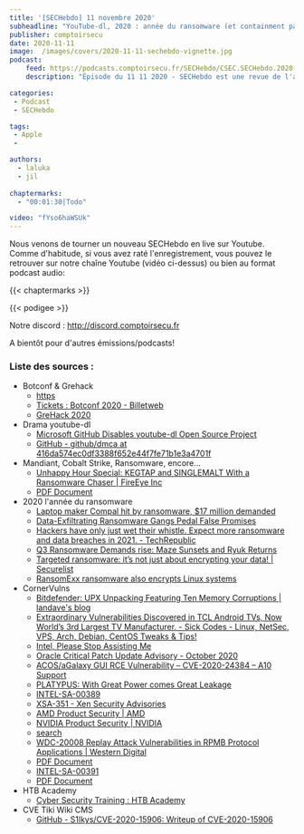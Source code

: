 ```yaml
---
title: '[SECHebdo] 11 novembre 2020'
subheadline: "YouTube-dl, 2020 : année du ransomware (et containment par Mandiant), CVE Tiki Wiki, HTB Academy, CornerVuln, Botconf, GreHack, etc."
publisher: comptoirsecu
date: 2020-11-11
image:  /images/covers/2020-11-11-sechebdo-vignette.jpg
podcast:
    feed: https://podcasts.comptoirsecu.fr/SECHebdo/CSEC.SECHebdo.2020-11-11.m4a
    description: "Épisode du 11 11 2020 - SECHebdo est une revue de l'actualité cybersécurité réalisée en live sur Youtube, généralement le mercredi soir."

categories:
 - Podcast
 - SECHebdo

tags:
 - Apple
 - 

authors:
  - laluka
  - jil
  
chaptermarks:
  - "00:01:30|Todo"

video: "fYso6haWSUk"
---
```


Nous venons de tourner un nouveau SECHebdo en live sur Youtube. Comme d'habitude, si vous avez raté l'enregistrement, vous pouvez le retrouver sur notre chaîne Youtube (vidéo ci-dessus) ou bien au format podcast audio:

{{< chaptermarks >}}

{{< podigee >}}

Notre discord : <http://discord.comptoirsecu.fr>

A bientôt pour d'autres émissions/podcasts!

### Liste des sources :

* Botconf & Grehack
	* [https](https://twitter.com/botconf/status/1318947774570897410?s=21)
	* [Tickets : Botconf 2020 - Billetweb](https://www.billetweb.fr/botconf-2020)
	* [GreHack 2020](https://grehack.fr/)
*  Drama youtube-dl
	* [Microsoft GitHub Disables youtube-dl Open Source Project](https://itsfoss.com/youtube-dl-github-takedown/)
	* [GitHub - github/dmca at 416da574ec0df3388f652e44f7fe71b1e3a4701f](https://github.com/github/dmca/tree/416da574ec0df3388f652e44f7fe71b1e3a4701f)
*  Mandiant, Cobalt Strike, Ransomware, encore...
	* [Unhappy Hour Special: KEGTAP and SINGLEMALT With a Ransomware Chaser | FireEye Inc](https://www.fireeye.com/blog/threat-research/2020/10/kegtap-and-singlemalt-with-a-ransomware-chaser.html)
	* [PDF Document](https://www.fireeye.com/content/dam/fireeye-www/current-threats/pdfs/wp-ransomware-protection-and-containment-strategies.pdf)
*  2020 l'année du ransomware
	* [Laptop maker Compal hit by ransomware, $17 million demanded](https://www.bleepingcomputer.com/news/security/laptop-maker-compal-hit-by-ransomware-17-million-demanded/)
	* [Data-Exfiltrating Ransomware Gangs Pedal False Promises](https://www.bankinfosecurity.com/blogs/data-exfiltrating-ransomware-gangs-pedal-false-promises-p-2965)
	* [Hackers have only just wet their whistle. Expect more ransomware and data breaches in 2021. - TechRepublic](https://www.techrepublic.com/article/hackers-have-only-just-wet-their-whistle-expect-more-ransomware-and-data-breaches-in-2021/#ftag=RSS56d97e7)
	* [Q3 Ransomware Demands rise: Maze Sunsets and Ryuk Returns](https://www.coveware.com/blog/q3-2020-ransomware-marketplace-report)
	* [Targeted ransomware: it’s not just about encrypting your data! | Securelist](https://securelist.com/targeted-ransomware-encrypting-data/99255/)
	* [RansomExx ransomware also encrypts Linux systems](https://www.bleepingcomputer.com/news/security/ransomexx-ransomware-also-encrypts-linux-systems/)
*  CornerVulns
	* [Bitdefender: UPX Unpacking Featuring Ten Memory Corruptions | landave's blog](https://landave.io/2020/11/bitdefender-upx-unpacking-featuring-ten-memory-corruptions/)
	* [Extraordinary Vulnerabilities Discovered in TCL Android TVs, Now World’s 3rd Largest TV Manufacturer. - Sick Codes - Linux, NetSec, VPS, Arch, Debian, CentOS Tweaks & Tips!](https://sick.codes/extraordinary-vulnerabilities-discovered-in-tcl-android-tvs-now-worlds-3rd-largest-tv-manufacturer/)
	* [Intel, Please Stop Assisting Me](https://www.cyberark.com/resources/threat-research-blog/intel-please-stop-assisting-me)
	* [Oracle Critical Patch Update Advisory - October 2020](https://www.oracle.com/security-alerts/cpuoct2020.html)
	* [ACOS/aGalaxy GUI RCE Vulnerability – CVE-2020-24384 – A10 Support](https://support.a10networks.com/support/security_advisory/acos-agalaxy-gui-rce-vulnerability-cve-2020-24384)
	* [PLATYPUS: With Great Power comes Great Leakage](https://platypusattack.com/)
	* [INTEL-SA-00389](https://www.intel.com/content/www/us/en/security-center/advisory/intel-sa-00389.html)
	* [XSA-351 - Xen Security Advisories](https://xenbits.xen.org/xsa/advisory-351.html)
	* [AMD Product Security | AMD](https://www.amd.com/en/corporate/product-security)
	* [NVIDIA Product Security | NVIDIA](https://www.nvidia.com/en-us/security/)
	* [search](https://kb.cert.org/vuls/id/231329)
	* [WDC-20008 Replay Attack Vulnerabilities in RPMB Protocol Applications | Western Digital](https://www.westerndigital.com/support/productsecurity/wdc-20008-replay-attack-vulnerabilities-rpmb-protocol-applications)
	* [PDF Document](https://documents.westerndigital.com/content/dam/doc-library/en_us/assets/public/western-digital/collateral/white-paper/white-paper-replay-protected-memory-block-protocol-vulernabilities.pdf)
	* [INTEL-SA-00391](https://www.intel.com/content/www/us/en/security-center/advisory/intel-sa-00391.html)
	* [PDF Document](https://www.intel.com/content/dam/www/public/us/en/security-advisory/documents/intel-csme-security-white-paper.pdf)
*  HTB Academy
	* [Cyber Security Training : HTB Academy](https://academy.hackthebox.eu/)
*  CVE Tiki Wiki CMS
	* [GitHub - S1lkys/CVE-2020-15906: Writeup of CVE-2020-15906](https://github.com/S1lkys/CVE-2020-15906)
